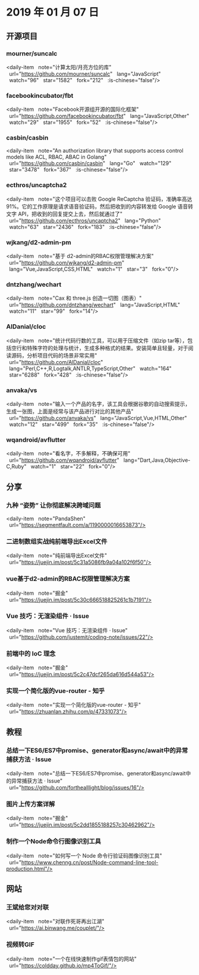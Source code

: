 # 2019 年 01 月 07 日

## 开源项目

### mourner/suncalc

<daily-item
  note="计算太阳/月亮方位的库"
  url="https://github.com/mourner/suncalc"
  lang="JavaScript"
  watch="96"
  star="1582"
  fork="212"
  :is-chinese="false"/>

### facebookincubator/fbt

<daily-item
  note="Facebook开源组开源的国际化框架"
  url="https://github.com/facebookincubator/fbt"
  lang="JavaScript,Other"
  watch="29"
  star="1955"
  fork="52"
  :is-chinese="false"/>

### casbin/casbin

<daily-item
  note="An authorization library that supports access control models like ACL, RBAC, ABAC in Golang"
  url="https://github.com/casbin/casbin"
  lang="Go"
  watch="129"
  star="3478"
  fork="367"
  :is-chinese="false"/>

### ecthros/uncaptcha2

<daily-item
  note="这个项目可以击败 Google ReCaptcha 验证码，准确率高达 91%。它的工作原理是请求语音验证码，然后把收到的内容转发给 Google 语音转文字 API，把收到的回复提交上去，然后就通过了"
  url="https://github.com/ecthros/uncaptcha2"
  lang="Python"
  watch="63"
  star="2436"
  fork="183"
  :is-chinese="false"/>

### wjkang/d2-admin-pm

<daily-item
  note="基于 d2-admin的RBAC权限管理解决方案"
  url="https://github.com/wjkang/d2-admin-pm"
  lang="Vue,JavaScript,CSS,HTML"
  watch="1"
  star="3"
  fork="0"/>

### dntzhang/wechart

<daily-item
  note="Cax 和 three.js 创造一切图（图表）"
  url="https://github.com/dntzhang/wechart"
  lang="JavaScript,HTML"
  watch="11"
  star="99"
  fork="14"/>

### AlDanial/cloc

<daily-item
  note="统计代码行数的工具，可以用于压缩文件（如zip tar等），包括空行和特殊字符的处理与统计，生成多种格式的结果。安装简单且轻量，对于阅读源码，分析项目代码的场景非常实用"
  url="https://github.com/AlDanial/cloc"
  lang="Perl,C++,R,Logtalk,ANTLR,TypeScript,Other"
  watch="164"
  star="6288"
  fork="428"
  :is-chinese="false"/>

### anvaka/vs

<daily-item
  note="输入一个产品的名字，该工具会根据谷歌的自动搜索提示，生成一张图，上面是经常与该产品进行对比的其他产品"
  url="https://github.com/anvaka/vs"
  lang="JavaScript,Vue,HTML,Other"
  watch="12"
  star="499"
  fork="35"
  :is-chinese="false"/>

### wqandroid/avflutter

<daily-item
  note="看名字，不多解释，不确保可用"
  url="https://github.com/wqandroid/avflutter"
  lang="Dart,Java,Objective-C,Ruby"
  watch="1"
  star="22"
  fork="0"/>

## 分享

### 九种 “姿势” 让你彻底解决跨域问题

<daily-item
  note="PandaShen"
  url="https://segmentfault.com/a/1190000016653873"/>

### 二进制数组实战纯前端导出Excel文件

<daily-item
  note="纯前端导出Excel文件"
  url="https://juejin.im/post/5c31a5086fb9a04a102f6f50"/>

### vue基于d2-admin的RBAC权限管理解决方案

<daily-item
  note="掘金"
  url="https://juejin.im/post/5c30c666518825261c1b7191"/>

### Vue 技巧：无渲染组件 · Issue

<daily-item
  note="Vue 技巧：无渲染组件 · Issue"
  url="https://github.com/justemit/coding-note/issues/22"/>

### 前端中的 IoC 理念

<daily-item
  note="掘金"
  url="https://juejin.im/post/5c2c47dcf265da616d544a53"/>

### 实现一个简化版的vue-router - 知乎

<daily-item
  note="实现一个简化版的vue-router - 知乎"
  url="https://zhuanlan.zhihu.com/p/47331073"/>

## 教程

### 总结一下ES6/ES7中promise、generator和async/await中的异常捕获方法 · Issue

<daily-item
  note="总结一下ES6/ES7中promise、generator和async/await中的异常捕获方法 · Issue"
  url="https://github.com/forthealllight/blog/issues/16"/>

### 图片上传方案详解

<daily-item
  note="掘金"
  url="https://juejin.im/post/5c2dd1855188257c30462962"/>

### 制作一个Node命令行图像识别工具

<daily-item
  note="如何写一个 Node 命令行验证码图像识别工具"
  url="https://www.chenng.cn/post/Node-command-line-tool-production.html"/>

## 网站

### 王斌给您对对联

<daily-item
  note="对联作死哥再出江湖"
  url="https://ai.binwang.me/couplet/"/>

### 视频转GIF

<daily-item
  note="一个在线快速制作gif表情包的网站"
  url="https://coldday.github.io/mp4ToGif/"/>